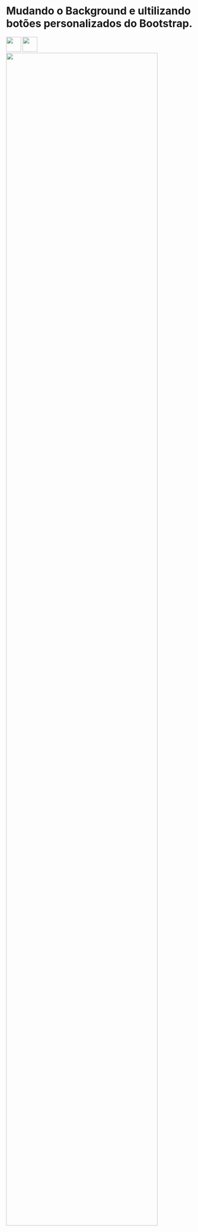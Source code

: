 # Mudando o Background e ultilizando botões personalizados do Bootstrap.

<img src="https://cdn.jsdelivr.net/gh/devicons/devicon/icons/javascript/javascript-original.svg" width="40" height="40"/>

<img src="https://cdn.jsdelivr.net/gh/devicons/devicon/icons/bootstrap/bootstrap-original-wordmark.svg"  width="40" height="40"/>
          
          

<img src="https://pbs.twimg.com/media/FPlNBSVXEAo3tul?format=jpg&name=large"  width='90%'>
